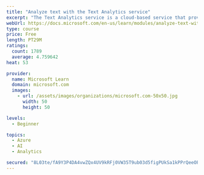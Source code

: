 ```yaml
---
title: "Analyze text with the Text Analytics service"
excerpt: "The Text Analytics service is a cloud-based service that provides advanced natural language processing over raw text for sentiment analysis, key phrase extraction, named entity recognition, and language detection."
webUrl: https://docs.microsoft.com/en-us/learn/modules/analyze-text-with-text-analytics-service/
type: course
price: Free
length: PT29M
ratings:
  count: 1789
  average: 4.759642
heat: 53

provider:
  name: Microsoft Learn
  domain: microsoft.com
  images:
    - url: /assets/images/organizations/microsoft.com-50x50.jpg
      width: 50
      height: 50

levels:
  - Beginner

topics:
  - Azure
  - AI
  - Analytics

secured: "8L03te/fA9Y3P4DA4vwZQx4UV9kRFj0VW35T9ub03d5figPUkSa1kPPrQeeOPG/aPoTDboECbxEj/BMt3pb2uR8sCS8gQBA3L61V0u1DM4xPofMwNiyXfJM4LuA9IdOr9XzRxLiXrw7S1aB6wFCGTpcmFSBf0XQ8FIBWb6EQyoCzAMdsTRIy9eEBLAnKNAjSTq9Qd8Otcykol74KzrPq1hck46sRkeYOiZCga3kO0R5HJLcrMMuqKsGMlVzuG3H5kKPK7yeBTbuFVLdpxqqhi+t0Xw0n6Z/MZRbpTav0DFKjmTir8CmoiR5g8gnvI62tqZC1v7++7FINCG38AKreJDwAmwiKmJqbKU6Tc4e1zPF60q+inE79Skklk6i30IggkQp57/X9orDBz9Gtp3wv2m52s8jyVqryaFWR/y9AhIs=;9dnT9kkMLsmfNURnCVsj7Q=="
---
```


